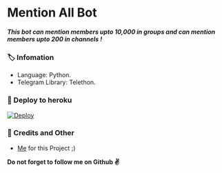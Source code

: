 # Mention All Bot
_**This bot can mention members upto 10,000 in groups and can mention members upto 200 in channels !**_

### 🏷 Infomation
- Language: Python.
- Telegram Library: Telethon.

### 🚀 Deploy to heroku
[![Deploy](https://www.herokucdn.com/deploy/button.svg)](https://heroku.com/deploy?template=https://github.com/dqanshi/tagallbot/beta)

### 🎯 Credits and Other
- [Me](https://github.com/AnjanaMadu) for this Project ;)

**Do not forget to follow me on Github ✌️**

